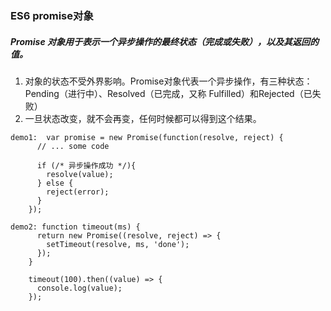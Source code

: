 ### ES6 promise对象

##### Promise 对象用于表示一个异步操作的最终状态（完成或失败），以及其返回的值。

   1. 对象的状态不受外界影响。Promise对象代表一个异步操作，有三种状态：Pending（进行中）、Resolved（已完成，又称 Fulfilled）和Rejected（已失败）     
   2. 一旦状态改变，就不会再变，任何时候都可以得到这个结果。
	
```
demo1:	var promise = new Promise(function(resolve, reject) {
	  // ... some code

	  if (/* 异步操作成功 */){
	    resolve(value);
	  } else {
	    reject(error);
	  }
	});

demo2: function timeout(ms) {
	  return new Promise((resolve, reject) => {
	    setTimeout(resolve, ms, 'done');
	  });
	}

	timeout(100).then((value) => {
	  console.log(value);
	});
```
